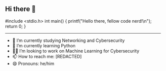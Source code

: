 ## Hi there 👋

#include <stdio.h>
int main() {
    printf("Hello there, fellow code nerd!\n");
    return 0;
}

****
- 🔭 I’m currently studying Networking and Cybersecurity
- 🌱 I’m currently learning Python
- 👨‍💻 I’m looking to work on Machine Learning for Cybersecurity
- 📫 How to reach me: [REDACTED]
- 😄 Pronouns: he/him
